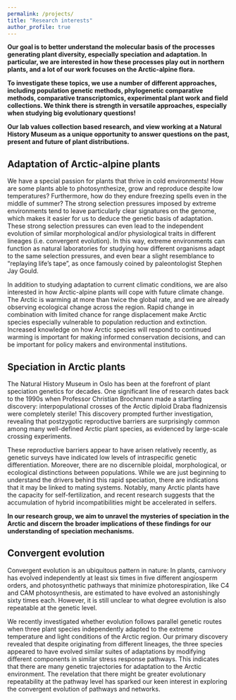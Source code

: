 ```yaml
---
permalink: /projects/
title: "Research interests"
author_profile: true
---
```


**Our goal is to better understand the molecular basis of the processes generating plant diversity, especially speciation and adaptation. In particular, we are interested in how these processes play out in northern plants, and a lot of our work focuses on the Arctic-alpine flora.** 

**To investigate these topics, we use a number of different approaches, including population genetic methods, phylogenetic comparative methods, comparative transcriptomics, experimental plant work and field collections. We think there is strength in versatile approaches, especially when studying big evolutionary questions!**

**Our lab values collection based research, and view working at a Natural History Museum as a unique opportunity to answer questions on the past, present and future of plant distributions.**

## Adaptation of Arctic-alpine plants
We have a special passion for plants that thrive in cold environments! How are some plants able to photosynthesize, grow and reproduce despite low temperatures? Furthermore, how do they endure freezing spells even in the middle of summer? The strong selection pressures imposed by extreme environments tend to leave particularly clear signatures on the genome, which makes it easier for us to deduce the genetic basis of adaptation. These strong selection pressures can even lead to the independent evolution of similar morphological and/or physiological traits in different lineages (i.e. convergent evolution). In this way, extreme environments can function as natural laboratories for studying how different organisms adapt to the same selection pressures, and even bear a slight resemblance to “replaying life’s tape”, as once famously coined by paleontologist Stephen Jay Gould. 

In addition to studying adaptation to current climatic conditions, we are also interested in how Arctic-alpine plants will cope with future climate change. The Arctic is warming at more than twice the global rate, and we are already observing ecological change across the region. Rapid change in combination with limited chance for range displacement make Arctic species especially vulnerable to population reduction and extinction. Increased knowledge on how Arctic species will respond to continued warming is important for making informed conservation decisions, and can be important for policy makers and environmental institutions.

## Speciation in Arctic plants
The Natural History Museum in Oslo has been at the forefront of plant speciation genetics for decades. One significant line of research dates back to the 1990s when Professor Christian Brochmann made a startling discovery: interpopulational crosses of the Arctic diploid Draba fladnizensis were completely sterile! This discovery prompted further investigation, revealing that postzygotic reproductive barriers are surprisingly common among many well-defined Arctic plant species, as evidenced by large-scale crossing experiments.

These reproductive barriers appear to have arisen relatively recently, as genetic surveys have indicated low levels of intraspecific genetic differentiation. Moreover, there are no discernible ploidal, morphological, or ecological distinctions between populations. While we are just beginning to understand the drivers behind this rapid speciation, there are indications that it may be linked to mating systems. Notably, many Arctic plants have the capacity for self-fertilization, and recent research suggests that the accumulation of hybrid incompatibilities might be accelerated in selfers.

**In our research group, we aim to unravel the mysteries of speciation in the Arctic and discern the broader implications of these findings for our understanding of speciation mechanisms.**

## Convergent evolution 
Convergent evolution is an ubiquitous pattern in nature: In plants, carnivory has evolved independently at least six times in five different angiosperm orders, and photosynthetic pathways that minimize photorespiration, like C4 and CAM photosynthesis, are estimated to have evolved an astonishingly sixty times each. However, it is still unclear to what degree evolution is also repeatable at the genetic level.

We recently investigated whether evolution follows parallel genetic routes when three plant species independently adapted to the extreme temperature and light conditions of the Arctic region. Our primary discovery revealed that despite originating from different lineages, the three species appeared to have evolved similar suites of adaptations by modifying different components in similar stress response pathways. This indicates that there are many genetic trajectories for adaptation to the Arctic environment. The revelation that there might be greater evolutionary repeatability at the pathway level has sparked our keen interest in exploring the convergent evolution of pathways and networks.



